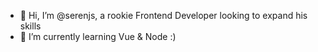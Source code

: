 - 👋 Hi, I’m @serenjs, a rookie Frontend Developer looking to expand his skills 
- 🌱 I’m currently learning Vue & Node :)


<!---
serenjs/serenjs is a ✨ special ✨ repository because its `README.md` (this file) appears on your GitHub profile.
You can click the Preview link to take a look at your changes.
--->
